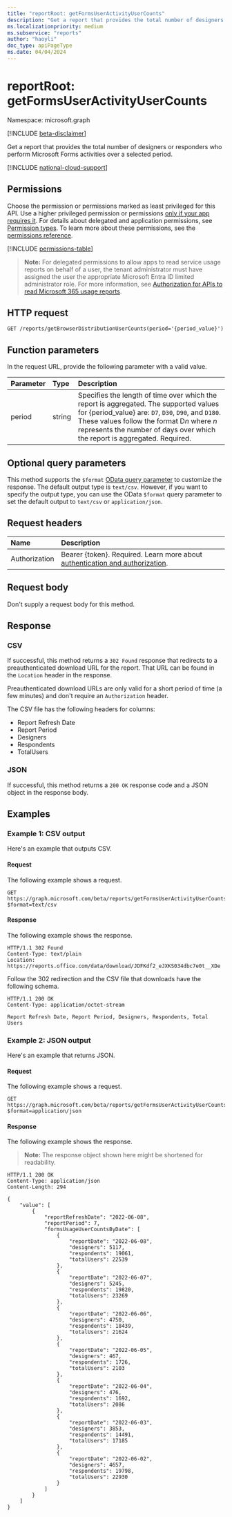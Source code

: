 ```yaml
---
title: "reportRoot: getFormsUserActivityUserCounts"
description: "Get a report that provides the total number of designers or responders who perform Microsoft Forms activities over a selected period."
ms.localizationpriority: medium
ms.subservice: "reports"
author: "haoyli"
doc_type: apiPageType
ms.date: 04/04/2024
---
```


# reportRoot: getFormsUserActivityUserCounts

Namespace: microsoft.graph

[!INCLUDE [beta-disclaimer](../../includes/beta-disclaimer.md)]

Get a report that provides the total number of designers or responders who perform Microsoft Forms activities over a selected period.

[!INCLUDE [national-cloud-support](../../includes/global-only.md)]

## Permissions

Choose the permission or permissions marked as least privileged for this API. Use a higher privileged permission or permissions [only if your app requires it](/graph/permissions-overview#best-practices-for-using-microsoft-graph-permissions). For details about delegated and application permissions, see [Permission types](/graph/permissions-overview#permission-types). To learn more about these permissions, see the [permissions reference](/graph/permissions-reference).

<!-- { "blockType": "permissions", "name": "reportroot_getformsuseractivityusercounts" } -->
[!INCLUDE [permissions-table](../includes/permissions/reportroot-getformsuseractivityusercounts-permissions.md)]

> **Note:** For delegated permissions to allow apps to read service usage reports on behalf of a user, the tenant administrator must have assigned the user the appropriate Microsoft Entra ID limited administrator role. For more information, see [Authorization for APIs to read Microsoft 365 usage reports](/graph/reportroot-authorization).

## HTTP request

<!-- { "blockType": "ignored" } --> 

```http
GET /reports/getBrowserDistributionUserCounts(period='{period_value}')
```

## Function parameters

In the request URL, provide the following parameter with a valid value.

| Parameter | Type   | Description                                                                                                                                                                                                                                                       |
| :-------- | :----- | :---------------------------------------------------------------------------------------------------------------------------------------------------------------------------------------------------------------------------------------------------------------- |
| period    | string | Specifies the length of time over which the report is aggregated. The supported values for {period_value} are: `D7`, `D30`, `D90`, and `D180`. These values follow the format D*n* where *n* represents the number of days over which the report is aggregated. Required. |

## Optional query parameters

This method supports the `$format` [OData query parameter](/graph/query-parameters) to customize the response. The default output type is `text/csv`. However, if you want to specify the output type, you can use the OData `$format` query parameter to set the default output to `text/csv` or `application/json`.

## Request headers

| Name          | Description               |
| :------------ | :------------------------ |
|Authorization|Bearer {token}. Required. Learn more about [authentication and authorization](/graph/auth/auth-concepts).|

## Request body

Don't supply a request body for this method.

## Response

### CSV

If successful, this method returns a `302 Found` response that redirects to a preauthenticated download URL for the report. That URL can be found in the `Location` header in the response.

Preauthenticated download URLs are only valid for a short period of time (a few minutes) and don't require an `Authorization` header.

The CSV file has the following headers for columns:

- Report Refresh Date
- Report Period
- Designers
- Respondents
- TotalUsers

### JSON

If successful, this method returns a `200 OK` response code and a JSON object in the response body.

## Examples

### Example 1: CSV output

Here's an example that outputs CSV.

#### Request

The following example shows a request.

<!-- {
  "blockType": "ignored",
  "name": "reportroot_getformsuseractivityusercounts_csv"
}-->
```http
GET https://graph.microsoft.com/beta/reports/getFormsUserActivityUserCounts(period='D7')?$format=text/csv
```

#### Response

The following example shows the response.

<!-- { "blockType": "response" } -->
```http
HTTP/1.1 302 Found
Content-Type: text/plain
Location: https://reports.office.com/data/download/JDFKdf2_eJXKS034dbc7e0t__XDe
```

Follow the 302 redirection and the CSV file that downloads have the following schema.

<!-- {
  "blockType": "response",
  "truncated": true,
  "@odata.type": "stream"
} -->
```http
HTTP/1.1 200 OK
Content-Type: application/octet-stream

Report Refresh Date, Report Period, Designers, Respondents, Total Users
```

### Example 2: JSON output

Here's an example that returns JSON.

#### Request

The following example shows a request.

<!-- {
  "blockType": "ignored",
  "name": "reportroot_getformsuseractivityusercounts_json"
}-->
```http
GET https://graph.microsoft.com/beta/reports/getFormsUserActivityUserCounts(period='D7')?$format=application/json
```

#### Response

The following example shows the response.

> **Note:** The response object shown here might be shortened for readability.

<!-- {
  "blockType": "response",
  "truncated": true,
  "@odata.type": "stream"
} -->
```http
HTTP/1.1 200 OK
Content-Type: application/json
Content-Length: 294

{
    "value": [
        {
            "reportRefreshDate": "2022-06-08",
            "reportPeriod": 7,
            "formsUsageUserCountsByDate": [
                {
                    "reportDate": "2022-06-08",
                    "designers": 5117,
                    "respondents": 19061,
                    "totalUsers": 22539
                },
                {
                    "reportDate": "2022-06-07",
                    "designers": 5245,
                    "respondents": 19820,
                    "totalUsers": 23269
                },
                {
                    "reportDate": "2022-06-06",
                    "designers": 4750,
                    "respondents": 18439,
                    "totalUsers": 21624
                },
                {
                    "reportDate": "2022-06-05",
                    "designers": 467,
                    "respondents": 1726,
                    "totalUsers": 2103
                },
                {
                    "reportDate": "2022-06-04",
                    "designers": 476,
                    "respondents": 1692,
                    "totalUsers": 2086
                },
                {
                    "reportDate": "2022-06-03",
                    "designers": 3853,
                    "respondents": 14491,
                    "totalUsers": 17185
                },
                {
                    "reportDate": "2022-06-02",
                    "designers": 4657,
                    "respondents": 19798,
                    "totalUsers": 22930
                }
            ]
        }
    ]
}
```
<!-- uuid: 8fcb5dbc-d5aa-4681-8e31-b001d5168d79 
2015-10-25 14:57:30 UTC -->
<!-- {
  "type": "#page.annotation",
  "description": "Example",
  "keywords": "",
  "section": "documentation",
  "tocPath": "",
  "suppressions": [
  ]
}-->
